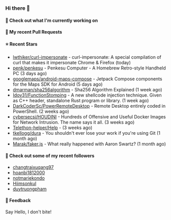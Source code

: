 ### Hi there 👋

#### 👷 Check out what I'm currently working on

#### 🔨 My recent Pull Requests


#### ⭐ Recent Stars

- [lwthiker/curl-impersonate](https://github.com/lwthiker/curl-impersonate) - curl-impersonate: A special compilation of curl that makes it impersonate Chrome &amp; Firefox (today)
- [penk/penkesu](https://github.com/penk/penkesu) - Penkesu Computer - A Homebrew Retro-style Handheld PC (3 days ago)
- [googlemaps/android-maps-compose](https://github.com/googlemaps/android-maps-compose) - Jetpack Compose components for the Maps SDK for Android (5 days ago)
- [dmarman/sha256algorithm](https://github.com/dmarman/sha256algorithm) - Sha256 Algorithm Explained (1 week ago)
- [Idov31/FunctionStomping](https://github.com/Idov31/FunctionStomping) - A new shellcode injection technique. Given as C&#43;&#43; header, standalone Rust program or library. (1 week ago)
- [DarkCoderSc/PowerRemoteDesktop](https://github.com/DarkCoderSc/PowerRemoteDesktop) - Remote Desktop entirely coded in PowerShell. (2 weeks ago)
- [cybersecsi/HOUDINI](https://github.com/cybersecsi/HOUDINI) - Hundreds of Offensive and Useful Docker Images for Network Intrusion. The name says it all. (3 weeks ago)
- [Telethon-helper/Help](https://github.com/Telethon-helper/Help) -  (3 weeks ago)
- [tkellogg/dura](https://github.com/tkellogg/dura) - You shouldn&#39;t ever lose your work if you&#39;re using Git (1 month ago)
- [Marak/faker.js](https://github.com/Marak/faker.js) - What really happened with Aaron Swartz? (1 month ago)

#### 👯 Check out some of my recent followers

- [changtraixuqang97](https://github.com/changtraixuqang97)
- [hoanbi1812000](https://github.com/hoanbi1812000)
- [notmariekondo](https://github.com/notmariekondo)
- [Hiimsonkul](https://github.com/Hiimsonkul)
- [duytruongpham](https://github.com/duytruongpham)

#### 💬 Feedback

Say Hello, I don't bite!